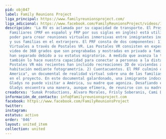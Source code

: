 ```yaml
---
pid: obj047
label: Family Reunions Project
liga_principal: https://www.familyreunionsproject.com/
liga_adicional: https://www.facebook.com/FamilyReunionsProject/videos/199430000958200/
descripción: 'La RV es aclamada por su capacidad de transporte. El Proyecto de Reuniones
  Familiares (PRF en español y FRP por sus siglas en inglés) está utilizando este
  poder para crear reuniones virtuales inmersivas entre inmigrantes indocumentados
  y sus familias en el extranjero. El PRF consta de dos componentes: 1) Reuniones
  Virtuales a través de Postales VR. Las Postales VR consisten en experiencias de
  video de 360 grados que son pregrabadas y mostradas en privado a familias que se
  han separado debido a su estatus migratorio. A medida que avanza la tecnología VR,
  también lo hace nuestra capacidad para conectar a personas a la distancia. Nuestras
  Postales VR más recientes han incluído recreaciones 3D de viviendas a escala de
  habitación mediante fotogrametría. 2) Cuentacuentos. El PRF culminó con "Home with
  America", un documental de realidad virtual sobre una de las familias que participaron
  en el proyecto. En este documental galardonado, una inmigrante indocumentada llamada
  Gladys no puede visitar a América, su madre que agoniza. Desafiando esta separación,
  Gladys encuentra una manera, aunque efímera, de reunirse con su madre.'
creadorxs: 'Sumak Productions, Alvaro Morales, Frisly Soberanis, Cami Domínguez '
información_de_contacto: info@familyreunionsproject.com
facebook: https://www.facebook.com/FamilyReunionsProject
twitter: 
instagram: 
estatus: activo
order: '046'
layout: united_item
collection: united
---
```


